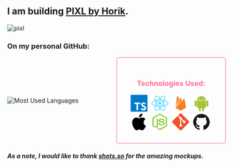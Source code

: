 ## I am building [PIXL by Horik](https://github.com/pixlbyhorik).

![pixl](https://github.com/horiksan/horiksan/assets/37018766/b2b428cf-14c8-403f-9167-573aab279ee0)

### On my personal GitHub:

<div style="display: flex; align-items: center;">
  <div style="flex: 1;">
    <img src="https://github-readme-stats.vercel.app/api/top-langs/?username=horiksan&layout=compact&theme=dracula" alt="Most Used Languages" style="max-width: 100%; height: auto;" />
  </div>
  <div style="flex: 1; text-align: center;">
    <div style="border: 1px solid #FF6E96; border-radius: 4px; padding: 26px;">
      <h3 style="color: #FF6E96;">Technologies Used:</h3>
      <img src="https://raw.githubusercontent.com/devicons/devicon/55609aa5bd817ff167afce0d965585c92040787a/icons/typescript/typescript-original.svg" title="TypeScript" alt="TypeScript" width="40" height="40" />&nbsp;
      <img src="https://raw.githubusercontent.com/devicons/devicon/55609aa5bd817ff167afce0d965585c92040787a/icons/react/react-original.svg" title="React" alt="React" width="40" height="40" />&nbsp;
      <img src="https://raw.githubusercontent.com/devicons/devicon/55609aa5bd817ff167afce0d965585c92040787a/icons/firebase/firebase-plain.svg" title="Firebase" alt="Firebase" width="40" height="40" />&nbsp;
      <img src="https://raw.githubusercontent.com/devicons/devicon/55609aa5bd817ff167afce0d965585c92040787a/icons/android/android-plain.svg" title="Android" alt="Android" width="40" height="40" />&nbsp;
      <img src="https://raw.githubusercontent.com/devicons/devicon/55609aa5bd817ff167afce0d965585c92040787a/icons/apple/apple-original.svg" title="Apple" alt="Apple" width="40" height="40" />&nbsp;
      <img src="https://raw.githubusercontent.com/devicons/devicon/55609aa5bd817ff167afce0d965585c92040787a/icons/nodejs/nodejs-original.svg" title="Node.js" alt "Node.js" width="40" height="40" />&nbsp;
      <img src="https://raw.githubusercontent.com/devicons/devicon/55609aa5bd817ff167afce0d965585c92040787a/icons/git/git-original.svg" title="GIT" alt "GIT" width="40" height="40" />&nbsp;
      <img src="https://raw.githubusercontent.com/devicons/devicon/55609aa5bd817ff167afce0d965585c92040787a/icons/github/github-original.svg" title="GitHub" alt "GitHub" width="40" height="40" />&nbsp;
    </div>
  </div>
</div>

##### As a note, I would like to thank [shots.so](https://shots.so/) for the amazing mockups.
